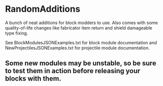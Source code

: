 # RandomAdditions
A bunch of neat additions for block modders to use.
Also comes with some quality-of-life changes like fabricator item return and shield damageable type fixing.

See BlockModulesJSONExamples.txt for block module documentation and
NewProjectilesJSONExamples.txt for projectile module documentation.

Some new modules may be unstable, so be sure to test them in action before releasing your blocks with them.
------------------
